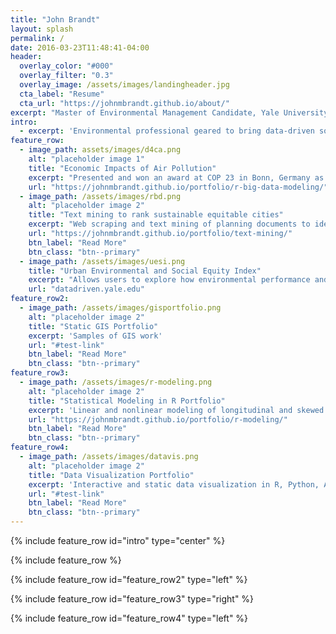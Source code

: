 ```yaml
---
title: "John Brandt"
layout: splash
permalink: /
date: 2016-03-23T11:48:41-04:00
header:
  overlay_color: "#000"
  overlay_filter: "0.3"
  overlay_image: /assets/images/landingheader.jpg
  cta_label: "Resume"
  cta_url: "https://johnmbrandt.github.io/about/"
excerpt: "Master of Environmental Management Candidate, Yale University"
intro: 
  - excerpt: 'Environmental professional geared to bring data-driven solutions to the environmental sector. Four years of experience using R and Python to manage databases and wrangle and analyze big data. Skilled in cartography and creating interactive data visualizations with JavaScript and ArcMap.'
feature_row:
  - image_path: assets/images/d4ca.png
    alt: "placeholder image 1"
    title: "Economic Impacts of Air Pollution"
    excerpt: "Presented and won an award at COP 23 in Bonn, Germany as part of the United Nation's Data for Climate Action Challenge."
    url: "https://johnmbrandt.github.io/portfolio/r-big-data-modeling/"
  - image_path: /assets/images/rbd.png
    alt: "placeholder image 2"
    title: "Text mining to rank sustainable equitable cities"
    excerpt: "Web scraping and text mining of planning documents to identify sustainable and equitable cities for Resilient by Design."
    url: "https://johnmbrandt.github.io/portfolio/text-mining/"
    btn_label: "Read More"
    btn_class: "btn--primary"
  - image_path: /assets/images/uesi.png
    title: "Urban Environmental and Social Equity Index"
    excerpt: "Allows users to explore how environmental performance and social inclusion vary in select cities around the world. Still in development."
    url: "datadriven.yale.edu"
feature_row2:
  - image_path: /assets/images/gisportfolio.png
    alt: "placeholder image 2"
    title: "Static GIS Portfolio"
    excerpt: 'Samples of GIS work'
    url: "#test-link"
    btn_label: "Read More"
    btn_class: "btn--primary"
feature_row3:
  - image_path: /assets/images/r-modeling.png
    alt: "placeholder image 2"
    title: "Statistical Modeling in R Portfolio"
    excerpt: 'Linear and nonlinear modeling of longitudinal and skewed environmental datasets'
    url: "https://johnmbrandt.github.io/portfolio/r-modeling/"
    btn_label: "Read More"
    btn_class: "btn--primary"
feature_row4:
  - image_path: /assets/images/datavis.png
    alt: "placeholder image 2"
    title: "Data Visualization Portfolio"
    excerpt: 'Interactive and static data visualization in R, Python, ArcMap, and JavaScript'
    url: "#test-link"
    btn_label: "Read More"
    btn_class: "btn--primary"
---
```


{% include feature_row id="intro" type="center" %}

{% include feature_row %}

{% include feature_row id="feature_row2" type="left" %}

{% include feature_row id="feature_row3" type="right" %}

{% include feature_row id="feature_row4" type="left" %}